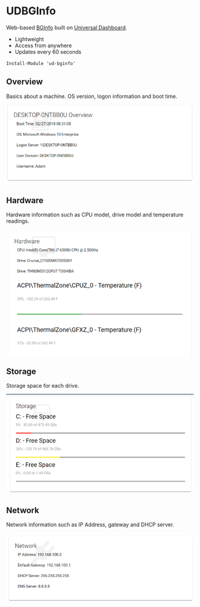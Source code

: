 # UDBGInfo

Web-based [BGInfo](https://docs.microsoft.com/en-us/sysinternals/downloads/bginfo) built on [Universal Dashboard](https://ironmansoftware.com/universal-dashboard).

- Lightweight 
- Access from anywhere 
- Updates every 60 seconds

```
Install-Module 'ud-bginfo'
```

## Overview

Basics about a machine. OS version, logon information and boot time.  

![](./images/overview.png)

## Hardware

Hardware information such as CPU model, drive model and temperature readings.

![](./images/hardware.png)

## Storage

Storage space for each drive. 

![](./images/storage.png)

## Network

Network information such as IP Address, gateway and DHCP server. 

![](./images/network.png)
